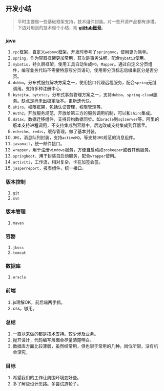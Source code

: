 ## 开发小结

>平时主要做一些基础框架支持，技术组件封装。对一些开源产品都有涉猎。下边对用到的技术做个小结，附 [**gitHub账号**](https://github.com/eastzq)。

### java
1. `rpc`框架，自定义`webmvc`框架，开发时参考了`springmvc`，使用更为简单。
2. `spring`，作为容器框架更加常用，其次是事务注解，配合`mybatis`使用。
3. `mybatis`，持久层框架，使用工具自动生成`PO`，`Mapper`。通过自定义分页组件，编写业务代码不需要特意写分页语句，使用带分页标志后缀来区分是否分页。
4. `dubbo`，分布式服务解决方案之一，使用接口代理远程服务，配合`spring`无缝调用。支持多种注册中心。
5. `bytejta`、`bytetcc`，分布式事务管理方案之一，支持`dubbo`、`spring-cloud`服务。缺点是尚未出稳定版本。更新迭代快。
6. `shiro`，权限框架，包括认证管理，权限管理等。
7. `Auth2`，开放服务规范，开放给第三方的服务调用机制，可以和`shiro`集成。
8. `datax`，数据迁移组件，支持异构数据同步。如`oracle`到`sqlServer`等。阿里的版本支持进程调用，不支持集成到容器中。后边改成支持集成到容器里。
9. `echeche`、`redis`，缓存管理，做了基本封装。
10. `JMS`，消息队列封装，支持`activeMQ`，等支持`JMS`规范的消息组件。
11. `javamail`，统一邮件接口。
12. `wrapper`，用于注册`windows`服务，方便自启动如`zookeeper`或者其他服务。
13. `springboot`，用于封装自启动服务，配合`wrapper`使用。
14. `activiti`，工作流，相对复杂，卡在加签会签。
15. `jasperreport`，报表组件，统一接口。

### 版本控制
1. `git` 
2. `svn`
   
### 版本管理
1. `maven`
   
### 容器
1. `jboss`
2. `tomcat`

### 数据库
1. `oracle`

### 前端
1. js理解OK，前后端两手抓。
2. css，够用。

### 总结
1. 一直以来做的都是技术支持。较少涉及业务。
2. 抛开设计，代码编写层面会尽量清楚明白。
3. 数据库方面比较薄弱，虽然经常用，但也限于常用的几种。岗位所限，没有机会深究。

### 目标
1. 希望我们的工作让周围环境变好些。
2. 多了解些设计思路。多尝试造轮子。